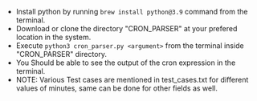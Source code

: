  - Install python by running `brew install python@3.9` command from the terminal.
 - Download or clone the directory "CRON_PARSER" at your prefered location in the system.
 - Execute `python3 cron_parser.py <argument>` from the terminal inside "CRON_PARSER" directory.
 - You Should be able to see the output of the cron expression in the terminal.
 - NOTE: Various Test cases are mentioned in test_cases.txt for different values of minutes, same can be done for other fields as well.
 
